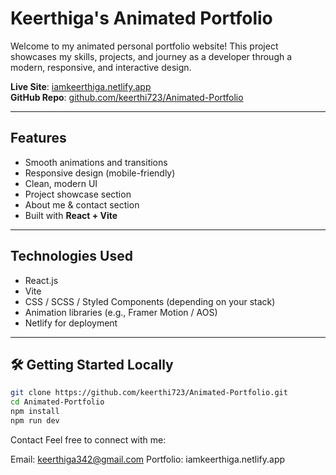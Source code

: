 #  Keerthiga's Animated Portfolio

Welcome to my animated personal portfolio website! This project showcases my skills, projects, and journey as a developer through a modern, responsive, and interactive design.

 **Live Site**: [iamkeerthiga.netlify.app](https://iamkeerthiga.netlify.app)  
 **GitHub Repo**: [github.com/keerthi723/Animated-Portfolio](https://github.com/keerthi723/Animated-Portfolio)

---

##  Features

- Smooth animations and transitions
- Responsive design (mobile-friendly)
- Clean, modern UI
- Project showcase section
- About me & contact section
- Built with **React + Vite**

---

##  Technologies Used

-  React.js
-  Vite
-  CSS / SCSS / Styled Components (depending on your stack)
-  Animation libraries (e.g., Framer Motion / AOS)
-  Netlify for deployment

---

## 🛠 Getting Started Locally

```bash
git clone https://github.com/keerthi723/Animated-Portfolio.git
cd Animated-Portfolio
npm install
npm run dev
```
Contact
Feel free to connect with me:

 Email: keerthiga342@gmail.com
 Portfolio: iamkeerthiga.netlify.app


